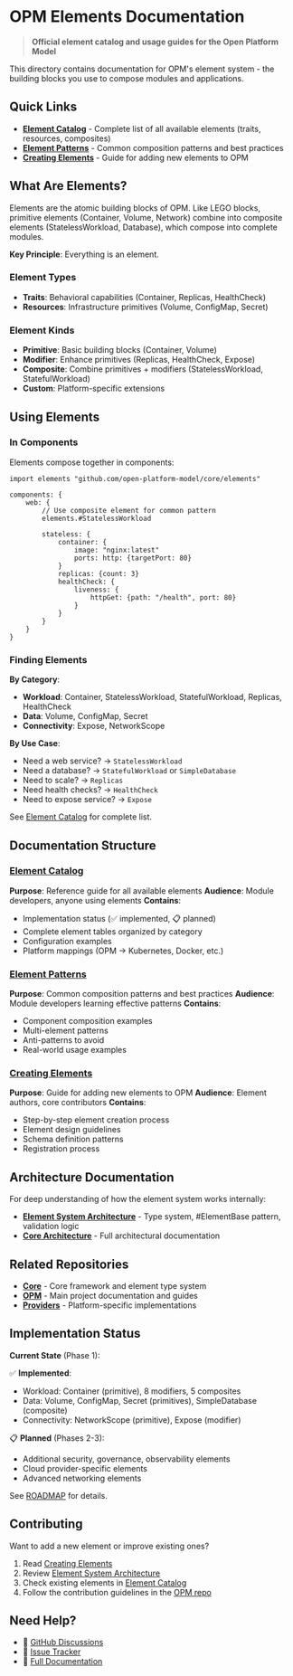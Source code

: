 # OPM Elements Documentation

> **Official element catalog and usage guides for the Open Platform Model**

This directory contains documentation for OPM's element system - the building blocks you use to compose modules and applications.

## Quick Links

- **[Element Catalog](element-catalog.md)** - Complete list of all available elements (traits, resources, composites)
- **[Element Patterns](element-patterns.md)** - Common composition patterns and best practices
- **[Creating Elements](creating-elements.md)** - Guide for adding new elements to OPM

## What Are Elements?

Elements are the atomic building blocks of OPM. Like LEGO blocks, primitive elements (Container, Volume, Network) combine into composite elements (StatelessWorkload, Database), which compose into complete modules.

**Key Principle**: Everything is an element.

### Element Types

- **Traits**: Behavioral capabilities (Container, Replicas, HealthCheck)
- **Resources**: Infrastructure primitives (Volume, ConfigMap, Secret)

### Element Kinds

- **Primitive**: Basic building blocks (Container, Volume)
- **Modifier**: Enhance primitives (Replicas, HealthCheck, Expose)
- **Composite**: Combine primitives + modifiers (StatelessWorkload, StatefulWorkload)
- **Custom**: Platform-specific extensions

## Using Elements

### In Components

Elements compose together in components:

```cue
import elements "github.com/open-platform-model/core/elements"

components: {
    web: {
        // Use composite element for common pattern
        elements.#StatelessWorkload

        stateless: {
            container: {
                image: "nginx:latest"
                ports: http: {targetPort: 80}
            }
            replicas: {count: 3}
            healthCheck: {
                liveness: {
                    httpGet: {path: "/health", port: 80}
                }
            }
        }
    }
}
```

### Finding Elements

**By Category**:
- **Workload**: Container, StatelessWorkload, StatefulWorkload, Replicas, HealthCheck
- **Data**: Volume, ConfigMap, Secret
- **Connectivity**: Expose, NetworkScope

**By Use Case**:
- Need a web service? → `StatelessWorkload`
- Need a database? → `StatefulWorkload` or `SimpleDatabase`
- Need to scale? → `Replicas`
- Need health checks? → `HealthCheck`
- Need to expose service? → `Expose`

See [Element Catalog](element-catalog.md) for complete list.

## Documentation Structure

### [Element Catalog](element-catalog.md)
**Purpose**: Reference guide for all available elements
**Audience**: Module developers, anyone using elements
**Contains**:
- Implementation status (✅ implemented, 📋 planned)
- Complete element tables organized by category
- Configuration examples
- Platform mappings (OPM → Kubernetes, Docker, etc.)

### [Element Patterns](element-patterns.md)
**Purpose**: Common composition patterns and best practices
**Audience**: Module developers learning effective patterns
**Contains**:
- Component composition examples
- Multi-element patterns
- Anti-patterns to avoid
- Real-world usage examples

### [Creating Elements](creating-elements.md)
**Purpose**: Guide for adding new elements to OPM
**Audience**: Element authors, core contributors
**Contains**:
- Step-by-step element creation process
- Element design guidelines
- Schema definition patterns
- Registration process

## Architecture Documentation

For deep understanding of how the element system works internally:

- **[Element System Architecture](https://github.com/open-platform-model/core/docs/architecture/element-system.md)** - Type system, #ElementBase pattern, validation logic
- **[Core Architecture](https://github.com/open-platform-model/core/docs/architecture/)** - Full architectural documentation

## Related Repositories

- **[Core](https://github.com/open-platform-model/core)** - Core framework and element type system
- **[OPM](https://github.com/open-platform-model/opm)** - Main project documentation and guides
- **[Providers](https://github.com/open-platform-model/providers)** - Platform-specific implementations

## Implementation Status

**Current State** (Phase 1):

✅ **Implemented**:
- Workload: Container (primitive), 8 modifiers, 5 composites
- Data: Volume, ConfigMap, Secret (primitives), SimpleDatabase (composite)
- Connectivity: NetworkScope (primitive), Expose (modifier)

📋 **Planned** (Phases 2-3):
- Additional security, governance, observability elements
- Cloud provider-specific elements
- Advanced networking elements

See [ROADMAP](https://github.com/open-platform-model/opm/ROADMAP.md) for details.

## Contributing

Want to add a new element or improve existing ones?

1. Read [Creating Elements](creating-elements.md)
2. Review [Element System Architecture](https://github.com/open-platform-model/core/docs/architecture/element-system.md)
3. Check existing elements in [Element Catalog](element-catalog.md)
4. Follow the contribution guidelines in the [OPM repo](https://github.com/open-platform-model/opm/CONTRIBUTING.md)

## Need Help?

- 💬 [GitHub Discussions](https://github.com/open-platform-model/opm/discussions)
- 🐛 [Issue Tracker](https://github.com/open-platform-model/elements/issues)
- 📖 [Full Documentation](https://github.com/open-platform-model/opm/docs)
